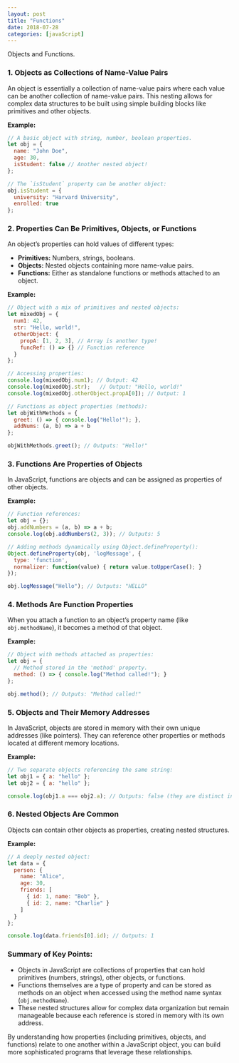 ```yaml
---
layout: post
title: "Functions"
date: 2018-07-28
categories: [javaScript]
---
```


 Objects and Functions.

### 1. **Objects as Collections of Name-Value Pairs**
An object is essentially a collection of name-value pairs where each value can be another collection of name-value pairs. This nesting allows for complex data structures to be built using simple building blocks like primitives and other objects.

**Example:**
```javascript
// A basic object with string, number, boolean properties.
let obj = {
  name: "John Doe",
  age: 30,
  isStudent: false // Another nested object!
};

// The `isStudent` property can be another object:
obj.isStudent = {
  university: "Harvard University",
  enrolled: true
};
```

### 2. **Properties Can Be Primitives, Objects, or Functions**
An object’s properties can hold values of different types:

- **Primitives:** Numbers, strings, booleans.
- **Objects:** Nested objects containing more name-value pairs.
- **Functions:** Either as standalone functions or methods attached to an object.

**Example:**
```javascript
// Object with a mix of primitives and nested objects:
let mixedObj = {
  num1: 42,
  str: "Hello, world!",
  otherObject: { 
    propA: [1, 2, 3], // Array is another type!
    funcRef: () => {} // Function reference
  }
};

// Accessing properties:
console.log(mixedObj.num1); // Output: 42
console.log(mixedObj.str);   // Output: "Hello, world!"
console.log(mixedObj.otherObject.propA[0]); // Output: 1

// Functions as object properties (methods):
let objWithMethods = {
  greet: () => { console.log("Hello!"); },
  addNums: (a, b) => a + b
};

objWithMethods.greet(); // Outputs: "Hello!"
```

### 3. **Functions Are Properties of Objects**
In JavaScript, functions are objects and can be assigned as properties of other objects.

**Example:**
```javascript
// Function references:
let obj = {};
obj.addNumbers = (a, b) => a + b;
console.log(obj.addNumbers(2, 3)); // Outputs: 5

// Adding methods dynamically using Object.defineProperty():
Object.defineProperty(obj, 'logMessage', {
  type: 'function',
  normalizer: function(value) { return value.toUpperCase(); }
});

obj.logMessage("Hello"); // Outputs: "HELLO"
```

### 4. **Methods Are Function Properties**
When you attach a function to an object’s property name (like `obj.methodName`), it becomes a method of that object.

**Example:**
```javascript
// Object with methods attached as properties:
let obj = {
  // Method stored in the 'method' property.
  method: () => { console.log("Method called!"); }
};

obj.method(); // Outputs: "Method called!"
```

### 5. **Objects and Their Memory Addresses**
In JavaScript, objects are stored in memory with their own unique addresses (like pointers). They can reference other properties or methods located at different memory locations.

**Example:**
```javascript
// Two separate objects referencing the same string:
let obj1 = { a: "hello" };
let obj2 = { a: "hello" };

console.log(obj1.a === obj2.a); // Outputs: false (they are distinct instances)
```

### 6. **Nested Objects Are Common**
Objects can contain other objects as properties, creating nested structures.

**Example:**
```javascript
// A deeply nested object:
let data = {
  person: {
    name: "Alice",
    age: 30,
    friends: [
      { id: 1, name: "Bob" },
      { id: 2, name: "Charlie" }
    ]
  }
};

console.log(data.friends[0].id); // Outputs: 1
```

### Summary of Key Points:
- Objects in JavaScript are collections of properties that can hold primitives (numbers, strings), other objects, or functions.
- Functions themselves are a type of property and can be stored as methods on an object when accessed using the method name syntax (`obj.methodName`).
- These nested structures allow for complex data organization but remain manageable because each reference is stored in memory with its own address.

By understanding how properties (including primitives, objects, and functions) relate to one another within a JavaScript object, you can build more sophisticated programs that leverage these relationships.